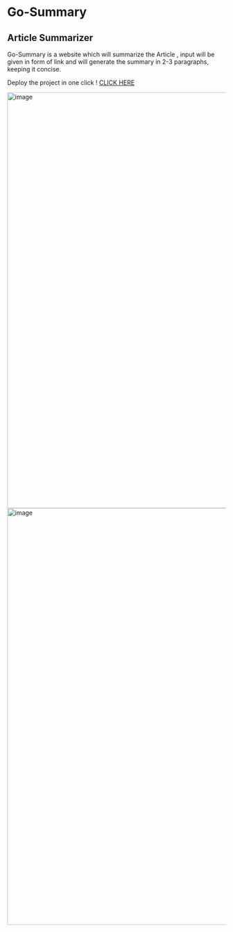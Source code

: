 # Go-Summary
## Article Summarizer 
Go-Summary is a website which will summarize the Article , input will be given in form of link and will generate the summary in 2-3 paragraphs, keeping it concise.

Deploy the project in one click !
<a href=go-summary.vercel.app>CLICK HERE<a>

<img width="958" alt="image" src="https://github.com/Bansuri-Gupta/Go-Summary/assets/108368737/b665e621-6691-4112-9da1-c53b90a23199">

<img width="960" alt="image" src="https://github.com/Bansuri-Gupta/Go-Summary/assets/108368737/e195597e-7616-428e-938b-c9261a0b785c">

